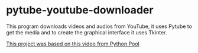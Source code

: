 # pytube-youtube-downloader

This program downloads videos and audios from YouTube, it uses Pytube to get the media and to create the graphical interface it uses Tkinter.

[This project was based on this video from Python Pool](https://www.youtube.com/watch?v=v52x-4By4NQ)
